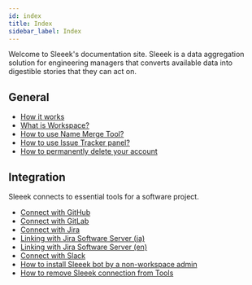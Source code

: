 ```yaml
---
id: index
title: Index
sidebar_label: Index
---
```


Welcome to Sleeek's documentation site. Sleeek is a data aggregation solution for engineering managers that converts available data into digestible stories that they can act on.

## General

- [How it works](general/how-it-works)
- [What is Workspace?](general/what-is-workspace)
- [How to use Name Merge Tool?](general/how-to-use-name-merge-tool)
- [How to use Issue Tracker panel?](general/how-to-use-issue-tracker-panel)
- [How to permanently delete your account](general/how-to-permanently-delete-your-account)

## Integration

Sleeek connects to essential tools for a software project.

- [Connect with GitHub](integration/github)
- [Connect with GitLab](integration/gitlab)
- [Connect with Jira](integration/jira)
- [Linking with Jira Software Server (ja)](integration/jira-server-applink-ja)
- [Linking with Jira Software Server (en)](integration/jira-server-applink-en)
- [Connect with Slack](integration/slack)
- [How to install Sleeek bot by a non-workspace admin](integration/how-to-install-sleeek-bot-by-a-nonworkspace-admin)
- [How to remove Sleeek connection from Tools](integration/remove-connection)

